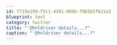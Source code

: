 ```yaml
---
id: f719e199-f5c1-4301-909b-7965b5f621a3
blueprint: text
category: twitter
title: "'@hnldriver details...?"
caption: "'@hnldriver details...?"
---
```

